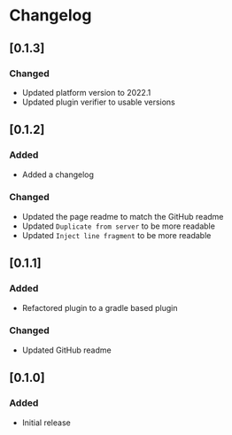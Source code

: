 # Changelog

## [0.1.3]

### Changed

- Updated platform version to 2022.1
- Updated plugin verifier to usable versions

## [0.1.2]

### Added

- Added a changelog

### Changed

- Updated the page readme to match the GitHub readme
- Updated `Duplicate from server` to be more readable
- Updated `Inject line fragment` to be more readable

## [0.1.1]

### Added

- Refactored plugin to a gradle based plugin

### Changed

- Updated GitHub readme

## [0.1.0]

### Added

- Initial release